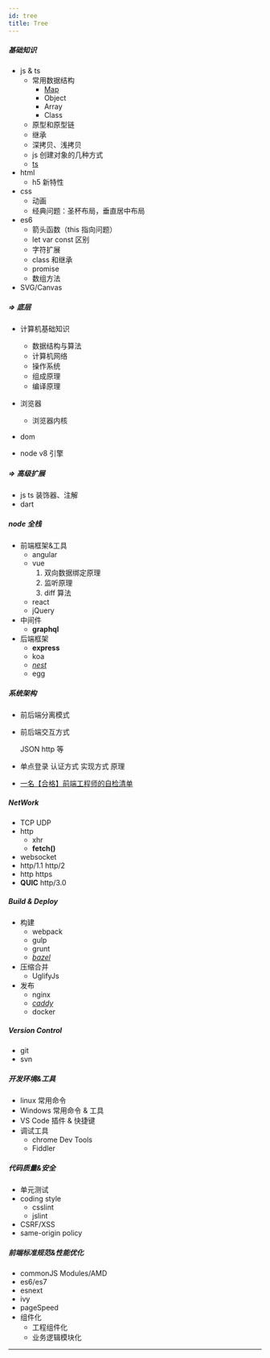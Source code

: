 ```yaml
---
id: tree
title: Tree
---
```


##### 基础知识

- js & ts
  - 常用数据结构
    - [Map](https://developer.mozilla.org/zh-CN/docs/Web/JavaScript/Reference/Global_Objects/Map)
    - Object
    - Array
    - Class
  - 原型和原型链
  - 继承
  - 深拷贝、浅拷贝
  - js 创建对象的几种方式
  - [ts](https://zhuanlan.zhihu.com/p/63346965?hmsr=toutiao.io&utm_medium=toutiao.io&utm_source=toutiao.io)
- html
  - h5 新特性
- css
  - 动画
  - 经典问题：圣杯布局，垂直居中布局
- es6
  - 箭头函数（this 指向问题）
  - let var const 区别
  - 字符扩展
  - class 和继承
  - promise
  - 数组方法
- SVG/Canvas

##### => 底层

- 计算机基础知识
  - 数据结构与算法
  - 计算机网络
  - 操作系统
  - 组成原理
  - 编译原理
- 浏览器
  - 浏览器内核
- dom

- node v8 引擎

##### => 高级扩展

- js ts 装饰器、注解
- dart

##### node 全栈

- 前端框架&工具
  - angular
  - vue
    1.  双向数据绑定原理
    2.  监听原理
    3.  diff 算法
  - react
  - jQuery
- 中间件
  - **graphql**
- 后端框架
  - **express**
  - koa
  - [_nest_](https://github.com/nestjs/nest)
  - egg

##### 系统架构

- 前后端分离模式

- 前后端交互方式

  JSON http 等

- 单点登录 认证方式 实现方式 原理

- [一名【合格】前端工程师的自检清单](https://mp.weixin.qq.com/s/SJVKl-cTpqIz1vcUgNy_Cw)

##### NetWork

- TCP UDP
- http
  - xhr
  - **fetch()**
- websocket
- http/1.1 http/2
- http https
- **QUIC** http/3.0

##### Build & Deploy

- 构建
  - webpack
  - gulp
  - grunt
  - [_bazel_](https://bazel.build/)
- 压缩合并
  - UglifyJs
- 发布
  - nginx
  - [_caddy_](https://caddyserver.com/)
  - docker

##### Version Control

- git
- svn

##### 开发环境&工具

- linux 常用命令
- Windows 常用命令 & 工具
- VS Code 插件 & 快捷键
- 调试工具
  - chrome Dev Tools
  - Fiddler

##### 代码质量&安全

- 单元测试
- coding style
  - csslint
  - jslint
- CSRF/XSS
- same-origin policy

##### 前端标准规范&性能优化

- commonJS Modules/AMD
- es6/es7
- esnext
- ivy
- pageSpeed
- 组件化
  - 工程组件化
  - 业务逻辑模块化

---
